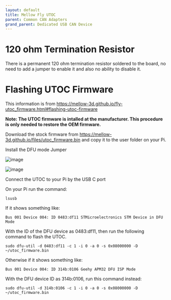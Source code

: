 ```yaml
---
layout: default 
title: Mellow Fly UTOC
parent: Common CAN Adapters
grand_parent: Dedicated USB CAN Device
---
```


# 120 ohm Termination Resistor

There is a permanent 120 ohm termination resistor soldered to the board, no need to add a jumper to enable it and also no ability to disable it.

# Flashing UTOC Firmware

This information is from https://mellow-3d.github.io/fly-utoc_firmware.html#flashing-utoc-firmware

**Note: The UTOC firmware is intalled at the manufacturer. This procedure is only needed to restore the OEM firmware.**

Download the stock firmware from https://mellow-3d.github.io/files/utoc_firmware.bin and copy it to the user folder on your Pi.


Install the DFU mode Jumper

![image](https://user-images.githubusercontent.com/124253477/222069095-ae8c486e-5818-4925-927b-4099d517bf1c.png)

![image](https://user-images.githubusercontent.com/124253477/222069120-9a27bcf5-2513-4728-b19f-2925287e1442.png)


Connect the UTOC to your Pi by the USB C port


On your Pi run the command:

`lsusb`

If it shows something like:

`Bus 001 Device 004: ID 0483:df11 STMicroelectronics STM Device in DFU Mode`

With the ID of the DFU device as 0483:df11, then run the following command to flash the UTOC.

`sudo dfu-util -d 0483:df11 -c 1 -i 0 -a 0 -s 0x08000000 -D ~/utoc_firmware.bin`

Otherwise if it shows something like:

`Bus 001 Device 004: ID 314b:0106 Geehy APM32 DFU ISP Mode`

With the DFU device ID as 314b:0106, run this command instead:

`sudo dfu-util -d 314b:0106 -c 1 -i 0 -a 0 -s 0x08000000 -D ~/utoc_firmware.bin`

